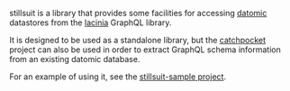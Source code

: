 stillsuit is a library that provides some facilities for
accessing [datomic](http://www.datomic.com/) datastores
from the [lacinia](https://github.com/walmartlabs/lacinia)
GraphQL library.

It is designed to be used as a standalone library, but the
[catchpocket](https://github.com/workframers/catchpocket)
project can also be used in order to extract GraphQL
schema information from an existing datomic database.

For an example of using it, see the
[stillsuit-sample project](https://github.com/workframers/stillsuit-sample).
